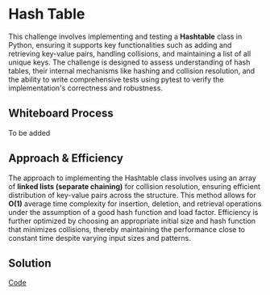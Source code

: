 # Hash Table

This challenge involves implementing and testing a __Hashtable__ class in Python, ensuring it supports key functionalities such as adding and retrieving key-value pairs, handling collisions, and maintaining a list of all unique keys. The challenge is designed to assess understanding of hash tables, their internal mechanisms like hashing and collision resolution, and the ability to write comprehensive tests using pytest to verify the implementation's correctness and robustness.

## Whiteboard Process
To be added

## Approach & Efficiency
The approach to implementing the Hashtable class involves using an array of __linked lists (separate chaining)__ for collision resolution, ensuring efficient distribution of key-value pairs across the structure. This method allows for __O(1)__ average time complexity for insertion, deletion, and retrieval operations under the assumption of a good hash function and load factor. Efficiency is further optimized by choosing an appropriate initial size and hash function that minimizes collisions, thereby maintaining the performance close to constant time despite varying input sizes and patterns.

## Solution
[Code](../../data_structures/hashtable.py)